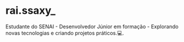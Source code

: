 # rai.ssaxy_
Estudante do SENAI - Desenvolvedor Júnior em formação - Explorando novas tecnologias e criando projetos práticos.💻.
